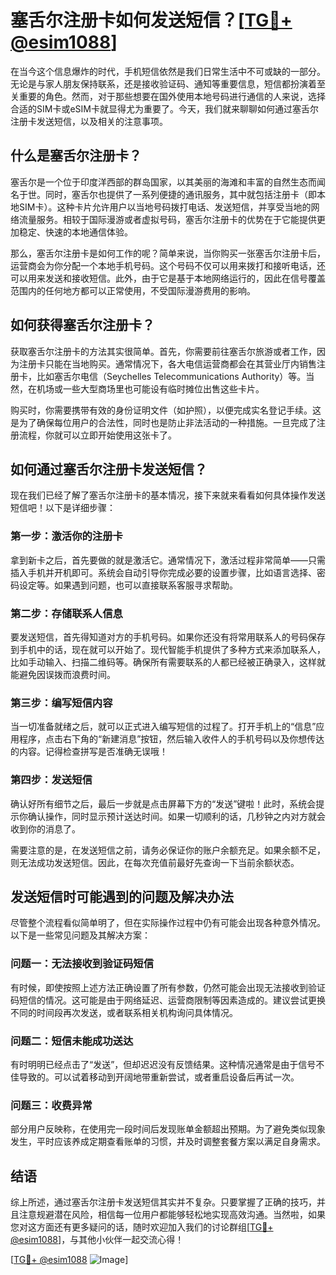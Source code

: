 # 塞舌尔注册卡如何发送短信？[[TG💪+ @esim1088](https://t.me/s/esim1088)]

在当今这个信息爆炸的时代，手机短信依然是我们日常生活中不可或缺的一部分。无论是与家人朋友保持联系，还是接收验证码、通知等重要信息，短信都扮演着至关重要的角色。然而，对于那些想要在国外使用本地号码进行通信的人来说，选择合适的SIM卡或eSIM卡就显得尤为重要了。今天，我们就来聊聊如何通过塞舌尔注册卡发送短信，以及相关的注意事项。

## 什么是塞舌尔注册卡？

塞舌尔是一个位于印度洋西部的群岛国家，以其美丽的海滩和丰富的自然生态而闻名于世。同时，塞舌尔也提供了一系列便捷的通讯服务，其中就包括注册卡（即本地SIM卡）。这种卡片允许用户以当地号码拨打电话、发送短信，并享受当地的网络流量服务。相较于国际漫游或者虚拟号码，塞舌尔注册卡的优势在于它能提供更加稳定、快速的本地通信体验。

那么，塞舌尔注册卡是如何工作的呢？简单来说，当你购买一张塞舌尔注册卡后，运营商会为你分配一个本地手机号码。这个号码不仅可以用来拨打和接听电话，还可以用来发送和接收短信。此外，由于它是基于本地网络运行的，因此在信号覆盖范围内的任何地方都可以正常使用，不受国际漫游费用的影响。

## 如何获得塞舌尔注册卡？

获取塞舌尔注册卡的方法其实很简单。首先，你需要前往塞舌尔旅游或者工作，因为注册卡只能在当地购买。通常情况下，各大电信运营商都会在其营业厅内销售注册卡，比如塞舌尔电信（Seychelles Telecommunications Authority）等。当然，在机场或一些大型商场里也可能设有临时摊位出售这些卡片。

购买时，你需要携带有效的身份证明文件（如护照），以便完成实名登记手续。这是为了确保每位用户的合法性，同时也是防止非法活动的一种措施。一旦完成了注册流程，你就可以立即开始使用这张卡了。

## 如何通过塞舌尔注册卡发送短信？

现在我们已经了解了塞舌尔注册卡的基本情况，接下来就来看看如何具体操作发送短信吧！以下是详细步骤：

### 第一步：激活你的注册卡

拿到新卡之后，首先要做的就是激活它。通常情况下，激活过程非常简单——只需插入手机并开机即可。系统会自动引导你完成必要的设置步骤，比如语言选择、密码设定等。如果遇到问题，也可以直接联系客服寻求帮助。

### 第二步：存储联系人信息

要发送短信，首先得知道对方的手机号码。如果你还没有将常用联系人的号码保存到手机中的话，现在就可以开始了。现代智能手机提供了多种方式来添加联系人，比如手动输入、扫描二维码等。确保所有需要联系的人都已经被正确录入，这样就能避免因误拨而浪费时间。

### 第三步：编写短信内容

当一切准备就绪之后，就可以正式进入编写短信的过程了。打开手机上的“信息”应用程序，点击右下角的“新建消息”按钮，然后输入收件人的手机号码以及你想传达的内容。记得检查拼写是否准确无误哦！

### 第四步：发送短信

确认好所有细节之后，最后一步就是点击屏幕下方的“发送”键啦！此时，系统会提示你确认操作，同时显示预计送达时间。如果一切顺利的话，几秒钟之内对方就会收到你的消息了。

需要注意的是，在发送短信之前，请务必保证你的账户余额充足。如果余额不足，则无法成功发送短信。因此，在每次充值前最好先查询一下当前余额状态。

## 发送短信时可能遇到的问题及解决办法

尽管整个流程看似简单明了，但在实际操作过程中仍有可能会出现各种意外情况。以下是一些常见问题及其解决方案：

### 问题一：无法接收到验证码短信

有时候，即使按照上述方法正确设置了所有参数，仍然可能会出现无法接收到验证码短信的情况。这可能是由于网络延迟、运营商限制等因素造成的。建议尝试更换不同的时间段再次发送，或者联系相关机构询问具体情况。

### 问题二：短信未能成功送达

有时明明已经点击了“发送”，但却迟迟没有反馈结果。这种情况通常是由于信号不佳导致的。可以试着移动到开阔地带重新尝试，或者重启设备后再试一次。

### 问题三：收费异常

部分用户反映称，在使用完一段时间后发现账单金额超出预期。为了避免类似现象发生，平时应该养成定期查看账单的习惯，并及时调整套餐方案以满足自身需求。

## 结语

综上所述，通过塞舌尔注册卡发送短信其实并不复杂。只要掌握了正确的技巧，并且注意规避潜在风险，相信每一位用户都能够轻松地实现高效沟通。当然啦，如果您对这方面还有更多疑问的话，随时欢迎加入我们的讨论群组[[TG💪+ @esim1088](https://t.me/s/esim1088)]，与其他小伙伴一起交流心得！

[[TG💪+ @esim1088](https://t.me/s/esim1088) ![Image](https://i.postimg.cc/4NQfJmqS/Snipaste-2025-05-13-00-14-12.png)]